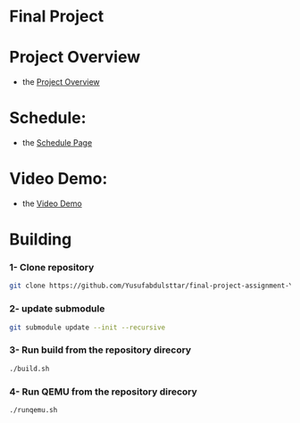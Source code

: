# Final Project 
# Project Overview
- the [Project Overview](https://github.com/Yusufabdulsttar/final-project-assignment-Yusuf-Abdulsttar/wiki/Project-Overview)
# Schedule:
- the [Schedule Page](https://github.com/users/Yusufabdulsttar/projects/1)
# Video Demo:
- the [Video Demo](https://github.com/Yusufabdulsttar/final-project-assignment-Yusuf-Abdulsttar/wiki/Yusuf-Final-Project-Video)

# Building
### 1- Clone repository

```bash
git clone https://github.com/Yusufabdulsttar/final-project-assignment-Yusuf-Abdulsttar.git
```
### 2- update submodule 
```bash
git submodule update --init --recursive
```
### 3- Run build from the repository direcory
```bash
./build.sh
```
### 4- Run QEMU from the repository direcory
```bash
./runqemu.sh
```
